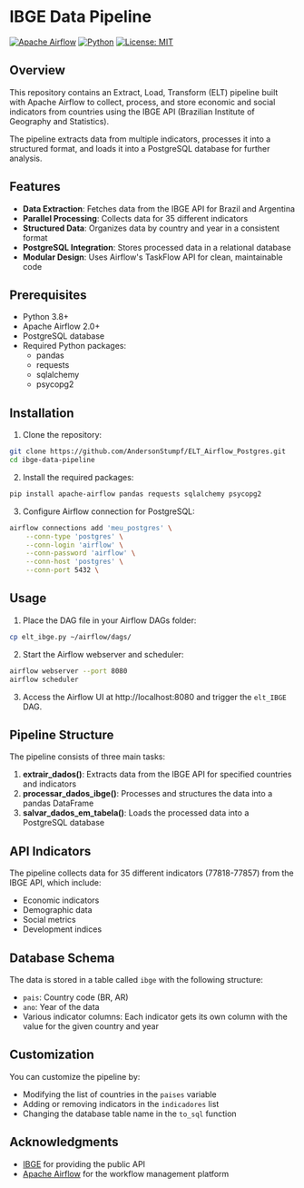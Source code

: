 # IBGE Data Pipeline

[![Apache Airflow](https://img.shields.io/badge/Apache%20Airflow-017CEE?style=for-the-badge&logo=Apache%20Airflow&logoColor=white)](https://airflow.apache.org/)
[![Python](https://img.shields.io/badge/python-3.8+-blue.svg)](https://www.python.org/downloads/)
[![License: MIT](https://img.shields.io/badge/License-MIT-yellow.svg)](https://opensource.org/licenses/MIT)

## Overview

This repository contains an Extract, Load, Transform (ELT) pipeline built with Apache Airflow to collect, process, and store economic and social indicators from countries using the IBGE API (Brazilian Institute of Geography and Statistics).

The pipeline extracts data from multiple indicators, processes it into a structured format, and loads it into a PostgreSQL database for further analysis.

## Features

- **Data Extraction**: Fetches data from the IBGE API for Brazil and Argentina
- **Parallel Processing**: Collects data for 35 different indicators
- **Structured Data**: Organizes data by country and year in a consistent format
- **PostgreSQL Integration**: Stores processed data in a relational database
- **Modular Design**: Uses Airflow's TaskFlow API for clean, maintainable code

## Prerequisites

- Python 3.8+
- Apache Airflow 2.0+
- PostgreSQL database
- Required Python packages:
  - pandas
  - requests
  - sqlalchemy
  - psycopg2

## Installation

1. Clone the repository:
```bash
git clone https://github.com/AndersonStumpf/ELT_Airflow_Postgres.git
cd ibge-data-pipeline
```

2. Install the required packages:
```bash
pip install apache-airflow pandas requests sqlalchemy psycopg2
```

3. Configure Airflow connection for PostgreSQL:
```bash
airflow connections add 'meu_postgres' \
    --conn-type 'postgres' \
    --conn-login 'airflow' \
    --conn-password 'airflow' \
    --conn-host 'postgres' \
    --conn-port 5432 \
```

## Usage

1. Place the DAG file in your Airflow DAGs folder:
```bash
cp elt_ibge.py ~/airflow/dags/
```

2. Start the Airflow webserver and scheduler:
```bash
airflow webserver --port 8080
airflow scheduler
```

3. Access the Airflow UI at http://localhost:8080 and trigger the `elt_IBGE` DAG.

## Pipeline Structure

The pipeline consists of three main tasks:

1. **extrair_dados()**: Extracts data from the IBGE API for specified countries and indicators
2. **processar_dados_ibge()**: Processes and structures the data into a pandas DataFrame
3. **salvar_dados_em_tabela()**: Loads the processed data into a PostgreSQL database

## API Indicators

The pipeline collects data for 35 different indicators (77818-77857) from the IBGE API, which include:

- Economic indicators
- Demographic data
- Social metrics
- Development indices

## Database Schema

The data is stored in a table called `ibge` with the following structure:

- `pais`: Country code (BR, AR)
- `ano`: Year of the data
- Various indicator columns: Each indicator gets its own column with the value for the given country and year

## Customization

You can customize the pipeline by:

- Modifying the list of countries in the `paises` variable
- Adding or removing indicators in the `indicadores` list
- Changing the database table name in the `to_sql` function


## Acknowledgments

- [IBGE](https://www.ibge.gov.br/) for providing the public API
- [Apache Airflow](https://airflow.apache.org/) for the workflow management platform
